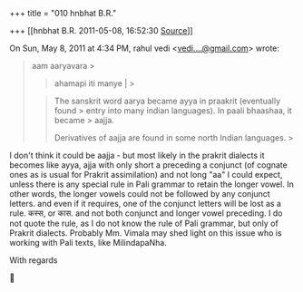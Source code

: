 +++
title = "010 hnbhat B.R."

+++
[[hnbhat B.R.	2011-05-08, 16:52:30 [Source](https://groups.google.com/g/samskrita/c/7y3T40B0wDY)]]



On Sun, May 8, 2011 at 4:34 PM, rahul vedi \<[vedi....@gmail.com]()\> wrote:  

> aam aaryavara >
> 
> > ahamapi iti manye \| >
> 
> > 
> >   
> > 
> > 
> > The sanskrit word aarya became ayya in praakrit (eventually found > entry into many indian languages). In paali bhaashaa, it became > aajja.
> > 
> > 
> >   
> > 
> > 
> > Derivatives of aajja are found in some north Indian languages. >
> 
> > 
> > 
> > 
> > 
> > 
> >   
> > 
> > 
> > 

  

I don't think it could be aajja - but most likely in the prakrit dialects it becomes like ayya, ajja with only short a preceding a conjunct (of cognate ones as is usual for Prakrit assimilation) and not long "aa" I could expect, unless there is any special rule in Pali grammar to retain the longer vowel. In other words, the longer vowels could not be followed by any conjunct letters. and even if it requires, one of the conjunct letters will be lost as a rule. कस्स, or कास. and not both conjunct and longer vowel preceding. I do not quote the rule, as I do not know the rule of Pali grammar, but only of Prakrit dialects. Probably Mm. Vimala may shed light on this issue who is working with Pali texts, like MilindapaNha.

  

With regards

  






